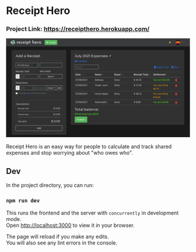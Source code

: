 # Receipt Hero

### Project Link: https://receipthero.herokuapp.com/

![Screenshot](receipthero-screenshot.png)

Receipt Hero is an easy way for people to calculate and track shared expenses and stop worrying about "who owes who".

## Dev

In the project directory, you can run:

### `npm run dev`

This runs the frontend and the server with `concurrently` in development mode.\
Open [http://localhost:3000](http://localhost:3000) to view it in your browser.

The page will reload if you make any edits.\
You will also see any lint errors in the console.
